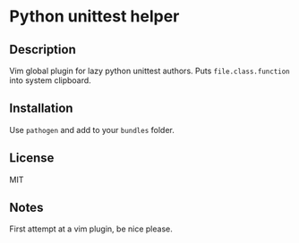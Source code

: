 # Python unittest helper


## Description

Vim global plugin for lazy python unittest authors.
Puts `file.class.function` into system clipboard.

## Installation

Use `pathogen` and add to your `bundles` folder.

## License

MIT

## Notes

First attempt at a vim plugin, be nice please.
